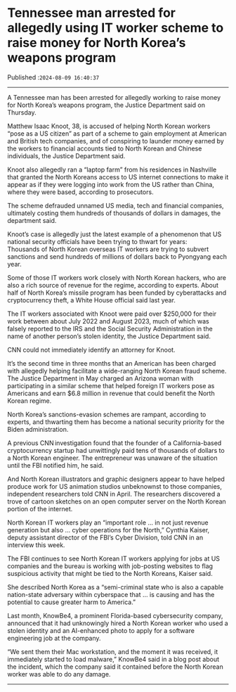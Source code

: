 # Tennessee man arrested for allegedly using IT worker scheme to raise money for North Korea’s weapons program

Published :`2024-08-09 16:40:37`

---

A Tennessee man has been arrested for allegedly working to raise money for North Korea’s weapons program, the Justice Department said on Thursday.

Matthew Isaac Knoot, 38, is accused of helping North Korean workers “pose as a US citizen” as part of a scheme to gain employment at American and British tech companies, and of conspiring to launder money earned by the workers to financial accounts tied to North Korean and Chinese individuals, the Justice Department said.

Knoot also allegedly ran a “laptop farm” from his residences in Nashville that granted the North Koreans access to US internet connections to make it appear as if they were logging into work from the US rather than China, where they were based, according to prosecutors.

The scheme defrauded unnamed US media, tech and financial companies, ultimately costing them hundreds of thousands of dollars in damages, the department said.

Knoot’s case is allegedly just the latest example of a phenomenon that US national security officials have been trying to thwart for years: Thousands of North Korean overseas IT workers are trying to subvert sanctions and send hundreds of millions of dollars back to Pyongyang each year.

Some of those IT workers work closely with North Korean hackers, who are also a rich source of revenue for the regime, according to experts. About half of North Korea’s missile program has been funded by cyberattacks and cryptocurrency theft, a White House official said last year.

The IT workers associated with Knoot were paid over $250,000 for their work between about July 2022 and August 2023, much of which was falsely reported to the IRS and the Social Security Administration in the name of another person’s stolen identity, the Justice Department said.

CNN could not immediately identify an attorney for Knoot.

It’s the second time in three months that an American has been charged with allegedly helping facilitate a wide-ranging North Korean fraud scheme. The Justice Department in May charged an Arizona woman with participating in a similar scheme that helped foreign IT workers pose as Americans and earn $6.8 million in revenue that could benefit the North Korean regime.

North Korea’s sanctions-evasion schemes are rampant, according to experts, and thwarting them has become a national security priority for the Biden administration.

A previous CNN investigation found that the founder of a California-based cryptocurrency startup had unwittingly paid tens of thousands of dollars to a North Korean engineer. The entrepreneur was unaware of the situation until the FBI notified him, he said.

And North Korean illustrators and graphic designers appear to have helped produce work for US animation studios unbeknownst to those companies, independent researchers told CNN in April. The researchers discovered a trove of cartoon sketches on an open computer server on the North Korean portion of the internet.

North Korean IT workers play an “important role … in not just revenue generation but also … cyber operations for the North,” Cynthia Kaiser, deputy assistant director of the FBI’s Cyber Division, told CNN in an interview this week.

The FBI continues to see North Korean IT workers applying for jobs at US companies and the bureau is working with job-posting websites to flag suspicious activity that might be tied to the North Koreans, Kaiser said.

She described North Korea as a “semi-criminal state who is also a capable nation-state adversary within cyberspace that … is causing and has the potential to cause greater harm to America.”

Last month, KnowBe4, a prominent Florida-based cybersecurity company, announced that it had unknowingly hired a North Korean worker who used a stolen identity and an AI-enhanced photo to apply for a software engineering job at the company.

“We sent them their Mac workstation, and the moment it was received, it immediately started to load malware,” KnowBe4 said in a blog post about the incident, which the company said it contained before the North Korean worker was able to do any damage.

---


